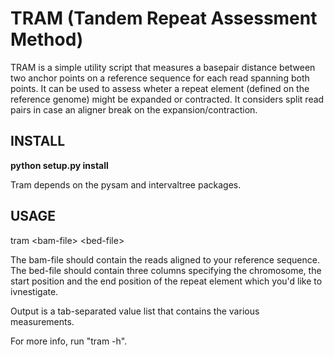 # TRAM (Tandem Repeat Assessment Method)

TRAM is a simple utility script that measures a basepair distance between two anchor points on a reference sequence for each read spanning both points.
It can be used to assess wheter a repeat element (defined on the reference genome) might be expanded or contracted.
It considers split read pairs in case an aligner break on the expansion/contraction.

## INSTALL

**python setup.py install**

Tram depends on the pysam and intervaltree packages.

## USAGE

tram &lt;bam-file&gt; &lt;bed-file&gt;

The bam-file should contain the reads aligned to your reference sequence.
The bed-file should contain three columns specifying the chromosome, the start position and the end position of the repeat element which you'd like to ivnestigate.

Output is a tab-separated value list that contains the various measurements.

For more info, run "tram -h".

